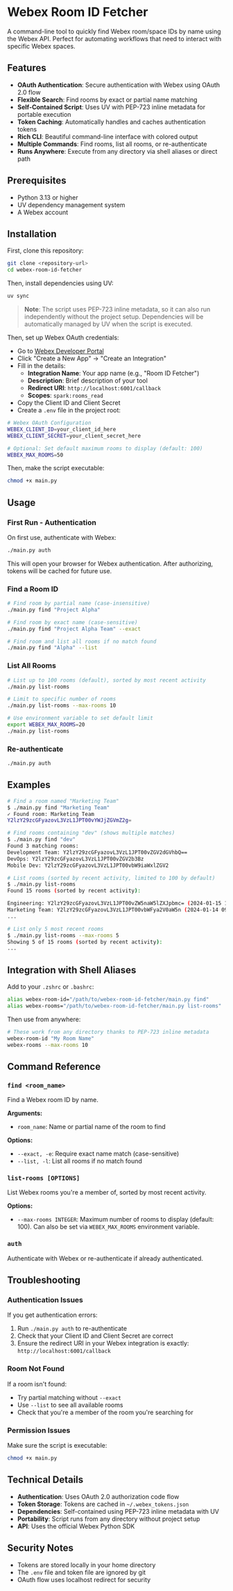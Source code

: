 # Webex Room ID Fetcher

A command-line tool to quickly find Webex room/space IDs by name using the Webex API. Perfect for automating workflows that need to interact with specific Webex spaces.

## Features

- **OAuth Authentication**: Secure authentication with Webex using OAuth 2.0 flow
- **Flexible Search**: Find rooms by exact or partial name matching
- **Self-Contained Script**: Uses UV with PEP-723 inline metadata for portable execution
- **Token Caching**: Automatically handles and caches authentication tokens
- **Rich CLI**: Beautiful command-line interface with colored output
- **Multiple Commands**: Find rooms, list all rooms, or re-authenticate
- **Runs Anywhere**: Execute from any directory via shell aliases or direct path

## Prerequisites

- Python 3.13 or higher
- UV dependency management system
- A Webex account

## Installation

First, clone this repository:

```bash
git clone <repository-url>
cd webex-room-id-fetcher
```

Then, install dependencies using UV:

   ```bash
   uv sync
   ```

   > **Note**: The script uses PEP-723 inline metadata, so it can also run independently without the project setup. Dependencies will be automatically managed by UV when the script is executed.

Then, set up Webex OAuth credentials:

- Go to [Webex Developer Portal](https://developer.webex.com/my-apps)
- Click "Create a New App" → "Create an Integration"
- Fill in the details:
    - **Integration Name**: Your app name (e.g., "Room ID Fetcher")
    - **Description**: Brief description of your tool
    - **Redirect URI**: `http://localhost:6001/callback`
    - **Scopes**: `spark:rooms_read`
- Copy the Client ID and Client Secret
- Create a `.env` file in the project root:

```bash
# Webex OAuth Configuration
WEBEX_CLIENT_ID=your_client_id_here
WEBEX_CLIENT_SECRET=your_client_secret_here

# Optional: Set default maximum rooms to display (default: 100)
WEBEX_MAX_ROOMS=50
```

Then, make the script executable:

```bash
chmod +x main.py
```

## Usage

### First Run - Authentication

On first use, authenticate with Webex:

```bash
./main.py auth
```

This will open your browser for Webex authentication. After authorizing, tokens will be cached for future use.

### Find a Room ID

```bash
# Find room by partial name (case-insensitive)
./main.py find "Project Alpha"

# Find room by exact name (case-sensitive)
./main.py find "Project Alpha Team" --exact

# Find room and list all rooms if no match found
./main.py find "Alpha" --list
```

### List All Rooms

```bash
# List up to 100 rooms (default), sorted by most recent activity
./main.py list-rooms

# Limit to specific number of rooms
./main.py list-rooms --max-rooms 10

# Use environment variable to set default limit
export WEBEX_MAX_ROOMS=20
./main.py list-rooms
```

### Re-authenticate

```bash
./main.py auth
```

## Examples

```bash
# Find a room named "Marketing Team"
$ ./main.py find "Marketing Team"
✓ Found room: Marketing Team
Y2lzY29zcGFyazovL3VzL1JPT00vYWJjZGVmZ2g=

# Find rooms containing "dev" (shows multiple matches)
$ ./main.py find "dev"
Found 3 matching rooms:
Development Team: Y2lzY29zcGFyazovL3VzL1JPT00vZGV2dGVhbQ==
DevOps: Y2lzY29zcGFyazovL3VzL1JPT00vZGV2b3Bz
Mobile Dev: Y2lzY29zcGFyazovL3VzL1JPT00vbW9iaWxlZGV2

# List rooms (sorted by recent activity, limited to 100 by default)
$ ./main.py list-rooms
Found 15 rooms (sorted by recent activity):

Engineering: Y2lzY29zcGFyazovL3VzL1JPT00vZW5naW5lZXJpbmc= (2024-01-15 14:30)
Marketing Team: Y2lzY29zcGFyazovL3VzL1JPT00vbWFya2V0aW5n (2024-01-14 09:15)
...

# List only 5 most recent rooms
$ ./main.py list-rooms --max-rooms 5
Showing 5 of 15 rooms (sorted by recent activity):
...
```

## Integration with Shell Aliases

Add to your `.zshrc` or `.bashrc`:

```bash
alias webex-room-id="/path/to/webex-room-id-fetcher/main.py find"
alias webex-rooms="/path/to/webex-room-id-fetcher/main.py list-rooms"
```

Then use from anywhere:

```bash
# These work from any directory thanks to PEP-723 inline metadata
webex-room-id "My Room Name"
webex-rooms --max-rooms 10
```

## Command Reference

### `find <room_name>`

Find a Webex room ID by name.

**Arguments:**

- `room_name`: Name or partial name of the room to find

**Options:**

- `--exact, -e`: Require exact name match (case-sensitive)
- `--list, -l`: List all rooms if no match found

### `list-rooms [OPTIONS]`

List Webex rooms you're a member of, sorted by most recent activity.

**Options:**
- `--max-rooms INTEGER`: Maximum number of rooms to display (default: 100). Can also be set via `WEBEX_MAX_ROOMS` environment variable.

### `auth`

Authenticate with Webex or re-authenticate if already authenticated.

## Troubleshooting

### Authentication Issues

If you get authentication errors:

1. Run `./main.py auth` to re-authenticate
2. Check that your Client ID and Client Secret are correct
3. Ensure the redirect URI in your Webex integration is exactly: `http://localhost:6001/callback`

### Room Not Found

If a room isn't found:

- Try partial matching without `--exact`
- Use `--list` to see all available rooms
- Check that you're a member of the room you're searching for

### Permission Issues

Make sure the script is executable:

```bash
chmod +x main.py
```

## Technical Details

- **Authentication**: Uses OAuth 2.0 authorization code flow
- **Token Storage**: Tokens are cached in `~/.webex_tokens.json`
- **Dependencies**: Self-contained using PEP-723 inline metadata with UV
- **Portability**: Script runs from any directory without project setup
- **API**: Uses the official Webex Python SDK

## Security Notes

- Tokens are stored locally in your home directory
- The `.env` file and token file are ignored by git
- OAuth flow uses localhost redirect for security
